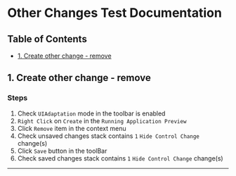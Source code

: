 # Other Changes Test Documentation

## Table of Contents

- [1. Create other change - remove](#1-create-other-change---remove)

<a id="1-create-other-change---remove"></a>
## 1. Create other change - remove

### Steps

1. Check `UIAdaptation` mode in the toolbar is enabled
2. `Right Click` on `Create` in the `Running Application Preview`
3. Click `Remove` item in the context menu
4. Check unsaved changes stack contains `1` `Hide Control Change` change(s)
5. Click `Save` button in the toolBar
6. Check saved changes stack contains `1` `Hide Control Change` change(s)

---

